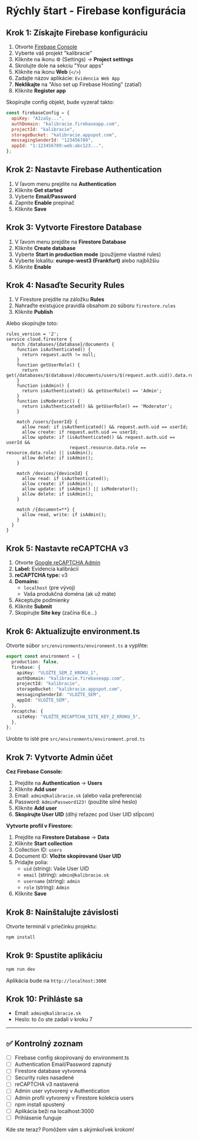 # Rýchly štart - Firebase konfigurácia

## Krok 1: Získajte Firebase konfiguráciu

1. Otvorte [Firebase Console](https://console.firebase.google.com)
2. Vyberte váš projekt "kalibracie"
3. Kliknite na ikonu ⚙️ (Settings) → **Project settings**
4. Skrolujte dole na sekciu "Your apps"
5. Kliknite na ikonu **Web** (`</>`)
6. Zadajte názov aplikácie: `Evidencia Web App`
7. **Neklikajte** na "Also set up Firebase Hosting" (zatiaľ)
8. Kliknite **Register app**

Skopírujte config objekt, bude vyzerať takto:

```javascript
const firebaseConfig = {
  apiKey: "AIzaSy...",
  authDomain: "kalibracie.firebaseapp.com",
  projectId: "kalibracie",
  storageBucket: "kalibracie.appspot.com",
  messagingSenderId: "123456789",
  appId: "1:123456789:web:abc123...",
};
```

## Krok 2: Nastavte Firebase Authentication

1. V ľavom menu prejdite na **Authentication**
2. Kliknite **Get started**
3. Vyberte **Email/Password**
4. Zapnite **Enable** prepínač
5. Kliknite **Save**

## Krok 3: Vytvorte Firestore Database

1. V ľavom menu prejdite na **Firestore Database**
2. Kliknite **Create database**
3. Vyberte **Start in production mode** (použijeme vlastné rules)
4. Vyberte lokalitu: **europe-west3 (Frankfurt)** alebo najbližšiu
5. Kliknite **Enable**

## Krok 4: Nasaďte Security Rules

1. V Firestore prejdite na záložku **Rules**
2. Nahraďte existujúce pravidlá obsahom zo súboru `firestore.rules`
3. Kliknite **Publish**

Alebo skopírujte toto:

```
rules_version = '2';
service cloud.firestore {
  match /databases/{database}/documents {
    function isAuthenticated() {
      return request.auth != null;
    }
    function getUserRole() {
      return get(/databases/$(database)/documents/users/$(request.auth.uid)).data.role;
    }
    function isAdmin() {
      return isAuthenticated() && getUserRole() == 'Admin';
    }
    function isModerator() {
      return isAuthenticated() && getUserRole() == 'Moderator';
    }

    match /users/{userId} {
      allow read: if isAuthenticated() && request.auth.uid == userId;
      allow create: if request.auth.uid == userId;
      allow update: if (isAuthenticated() && request.auth.uid == userId &&
                        request.resource.data.role == resource.data.role) || isAdmin();
      allow delete: if isAdmin();
    }

    match /devices/{deviceId} {
      allow read: if isAuthenticated();
      allow create: if isAdmin();
      allow update: if isAdmin() || isModerator();
      allow delete: if isAdmin();
    }

    match /{document=**} {
      allow read, write: if isAdmin();
    }
  }
}
```

## Krok 5: Nastavte reCAPTCHA v3

1. Otvorte [Google reCAPTCHA Admin](https://www.google.com/recaptcha/admin/create)
2. **Label:** Evidencia kalibrácií
3. **reCAPTCHA type:** v3
4. **Domains:**
   - `localhost` (pre vývoj)
   - Vaša produkčná doména (ak už máte)
5. Akceptujte podmienky
6. Kliknite **Submit**
7. Skopírujte **Site key** (začína 6Le...)

## Krok 6: Aktualizujte environment.ts

Otvorte súbor `src/environments/environment.ts` a vyplňte:

```typescript
export const environment = {
  production: false,
  firebase: {
    apiKey: "VLOŽTE_SEM_Z_KROKU_1",
    authDomain: "kalibracie.firebaseapp.com",
    projectId: "kalibracie",
    storageBucket: "kalibracie.appspot.com",
    messagingSenderId: "VLOŽTE_SEM",
    appId: "VLOŽTE_SEM",
  },
  recaptcha: {
    siteKey: "VLOŽTE_RECAPTCHA_SITE_KEY_Z_KROKU_5",
  },
};
```

Urobte to isté pre `src/environments/environment.prod.ts`

## Krok 7: Vytvorte Admin účet

**Cez Firebase Console:**

1. Prejdite na **Authentication** → **Users**
2. Kliknite **Add user**
3. Email: `admin@kalibracie.sk` (alebo vaša preferencia)
4. Password: `AdminPassword123!` (použite silné heslo)
5. Kliknite **Add user**
6. **Skopírujte User UID** (dlhý reťazec pod User UID stĺpcom)

**Vytvorte profil v Firestore:**

1. Prejdite na **Firestore Database** → **Data**
2. Kliknite **Start collection**
3. Collection ID: `users`
4. Document ID: **Vložte skopírované User UID**
5. Pridajte polia:
   - `uid` (string): Vaše User UID
   - `email` (string): `admin@kalibracie.sk`
   - `username` (string): `admin`
   - `role` (string): `Admin`
6. Kliknite **Save**

## Krok 8: Nainštalujte závislosti

Otvorte terminál v priečinku projektu:

```powershell
npm install
```

## Krok 9: Spustite aplikáciu

```powershell
npm run dev
```

Aplikácia bude na `http://localhost:3000`

## Krok 10: Prihláste sa

- Email: `admin@kalibracie.sk`
- Heslo: to čo ste zadali v kroku 7

---

## ✅ Kontrolný zoznam

- [ ] Firebase config skopírovaný do environment.ts
- [ ] Authentication Email/Password zapnutý
- [ ] Firestore database vytvorená
- [ ] Security rules nasadené
- [ ] reCAPTCHA v3 nastavená
- [ ] Admin user vytvorený v Authentication
- [ ] Admin profil vytvorený v Firestore kolekcia users
- [ ] npm install spustený
- [ ] Aplikácia beží na localhost:3000
- [ ] Prihlásenie funguje

Kde ste teraz? Pomôžem vám s akýmkoľvek krokom!
